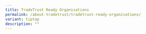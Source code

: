 ```yaml
---
title: TradeTrust Ready Organisations
permalink: /about-tradetrust/tradetrust-ready-organisations/
variant: tiptap
description: ""
---
```

